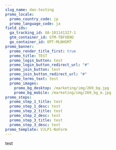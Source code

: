 ```yaml
---
slug_name: dan-testing
promo_locale:
  promo_country_code: jp
  promo_language_code: ja
field_ids:
  ga_tracking_id: UA-181141327-1
  gtm_container_id: GTM-TBFXB9D
  go_container_id: OPT-MLNHSM7
promo_banner:
  promo_render_title_first: true
  promo_title: TEST
  promo_login_button: test
  promo_login_button_redirect_url: "#"
  promo_join_button: test
  promo_join_button_redirect_url: "#"
  promo_terms_text: test
  promo_images:
    promo_bg_desktop: /marketing/img/269_bg.jpg
    promo_bg_mobile: /marketing/img/269_bg_m.jpg
promo_steps:
  promo_step_1_title: test
  promo_step_1_desc: test
  promo_step_2_title: test
  promo_step_2_desc: test
  promo_step_3_title: test
  promo_step_3_desc: test
promo_template: VJLP1-NoForm
---
```

test